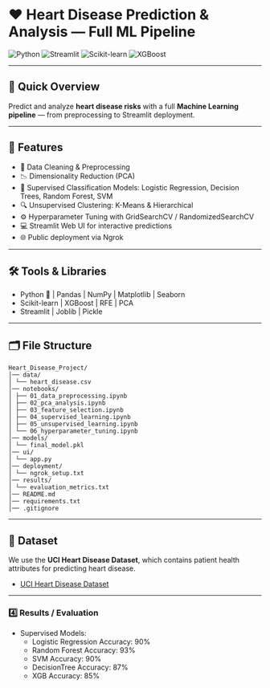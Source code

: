 # ❤️ Heart Disease Prediction & Analysis — Full ML Pipeline

![Python](https://img.shields.io/badge/Python-3.11-blue?logo=python)
![Streamlit](https://img.shields.io/badge/Streamlit-UI-orange?logo=streamlit)
![Scikit-learn](https://img.shields.io/badge/Scikit--learn-ML-green?logo=scikit-learn)
![XGBoost](https://img.shields.io/badge/XGBoost-Boost-yellow?logo=xgboost)

---

## 🚀 Quick Overview

Predict and analyze **heart disease risks** with a full **Machine Learning pipeline** — from preprocessing to Streamlit deployment.


---

## 🎯 Features

- 🧹 Data Cleaning & Preprocessing
- 📉 Dimensionality Reduction (PCA)
- 🤖 Supervised Classification Models: Logistic Regression, Decision Trees, Random Forest, SVM
- 🔍 Unsupervised Clustering: K-Means & Hierarchical
- ⚙️ Hyperparameter Tuning with GridSearchCV / RandomizedSearchCV
- 💻 Streamlit Web UI for interactive predictions
- 🌐 Public deployment via Ngrok

---

## 🛠 Tools & Libraries

- Python 🐍 | Pandas | NumPy | Matplotlib | Seaborn
- Scikit-learn | XGBoost | RFE | PCA
- Streamlit | Joblib | Pickle

---

## 🗂 File Structure

```
Heart_Disease_Project/
│── data/
│ └── heart_disease.csv
│── notebooks/
│ ├── 01_data_preprocessing.ipynb
│ ├── 02_pca_analysis.ipynb
│ ├── 03_feature_selection.ipynb
│ ├── 04_supervised_learning.ipynb
│ ├── 05_unsupervised_learning.ipynb
│ └── 06_hyperparameter_tuning.ipynb
│── models/
│ └── final_model.pkl
│── ui/
│ └── app.py
│── deployment/
│ └── ngrok_setup.txt
│── results/
│ └── evaluation_metrics.txt
│── README.md
│── requirements.txt
│── .gitignore
```
---


## 📌 Dataset

We use the **UCI Heart Disease Dataset**, which contains patient health attributes for predicting heart disease.

- [UCI Heart Disease Dataset](https://archive.ics.uci.edu/ml/datasets/heart+disease)


---


### **4️⃣ Results / Evaluation**

- Supervised Models:
  - Logistic Regression Accuracy: 90%
  - Random Forest Accuracy: 93%
  - SVM Accuracy: 90%
  - DecisionTree Accuracy: 87%
  - XGB Accuracy: 85%


